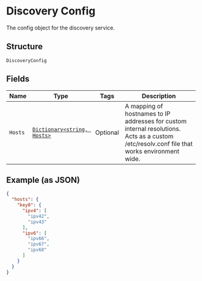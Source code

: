
# Discovery Config

The config object for the discovery service.

## Structure

`DiscoveryConfig`

## Fields

| Name | Type | Tags | Description |
|  --- | --- | --- | --- |
| `Hosts` | [`Dictionary<string, Hosts>`](../../doc/models/hosts.md) | Optional | A mapping of hostnames to IP addresses for custom internal resolutions. Acts as a custom /etc/resolv.conf file that works environment wide. |

## Example (as JSON)

```json
{
  "hosts": {
    "key0": {
      "ipv4": [
        "ipv42",
        "ipv43"
      ],
      "ipv6": [
        "ipv66",
        "ipv67",
        "ipv68"
      ]
    }
  }
}
```

